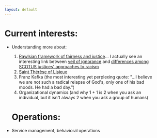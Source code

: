 ```yaml
---
layout: default
---
```


# Current interests:
- Understanding more about:
  1. [Rawlsian framework of fairness and justice](https://plato.stanford.edu/entries/rawls/#JusFaiJusWitLibSoc)... I actually see an interesting link between [veil of ignorance](https://ethicsunwrapped.utexas.edu/glossary/veil-of-ignorance) and [differences among SCOTUS justices' approaches to racism](https://www.corteidh.or.cr/tablas/r33547.pdf)
  2. [Saint Thérèse of Lisieux](https://www.littleflower.org/st-therese/)
  3. Franz Kafka (the most interesting yet perplexing quote: "...I believe we are not such a radical relapse of God's, only one of his bad moods. He had a bad day.")
  4. Organizational dynamics (and why 1 + 1 is 2 when you ask an individual, but it isn't always 2 when you ask a group of humans)
  
  # Operations:
 - Service management, behavioral operations